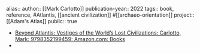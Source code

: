 alias::
author:: [[Mark Carlotto]] 
publication-year:: 2022
tags:: book, reference, #Atlantis, [[ancient civilization]] #[[archaeo-orientation]] 
project:: [[Adam's Atlas]] 
public:: true

- [Beyond Atlantis: Vestiges of the World’s Lost Civilizations: Carlotto, Mark: 9798352199459: Amazon.com: Books](https://www.amazon.com/Beyond-Atlantis-Vestiges-Worlds-Civilizations/dp/B0BLGH1618/ref=tmm_pap_swatch_0?_encoding=UTF8&qid=1667831805&sr=8-1)
-